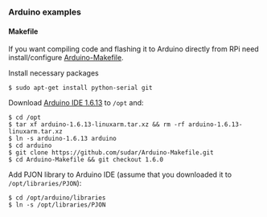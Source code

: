 ### Arduino examples

#### Makefile

If you want compiling code and flashing it to Arduino directly from RPi need install/configure [Arduino-Makefile](https://github.com/sudar/Arduino-Makefile).

Install necessary packages
```
$ sudo apt-get install python-serial git
```

Download [Arduino IDE 1.6.13](https://www.arduino.cc/en/Main/OldSoftwareReleases#previous) to `/opt` and:
```
$ cd /opt
$ tar xf arduino-1.6.13-linuxarm.tar.xz && rm -rf arduino-1.6.13-linuxarm.tar.xz
$ ln -s arduino-1.6.13 arduino
$ cd arduino
$ git clone https://github.com/sudar/Arduino-Makefile.git
$ cd Arduino-Makefile && git checkout 1.6.0
```

Add PJON library to Arduino IDE (assume that you downloaded it to `/opt/libraries/PJON`):
```
$ cd /opt/arduino/libraries
$ ln -s /opt/libraries/PJON
```
